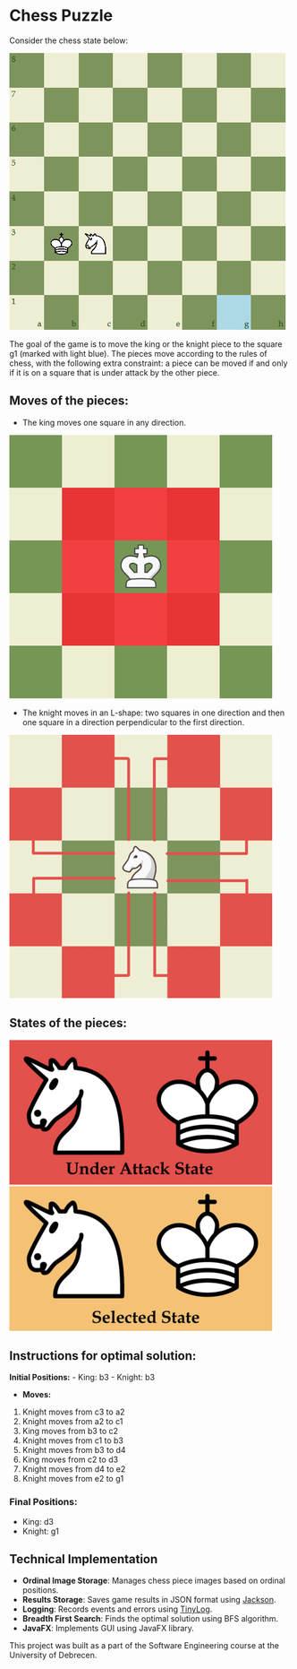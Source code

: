 # Chess Puzzle
Consider the chess state below:

![](images/BoardState.png)

The goal of the game is to move the king or the knight piece to the square g1 (marked with light blue). The pieces move according to the rules of chess, with the following extra constraint: a piece can be moved if and only if it is on a square that is under attack by the other piece.

## Moves of the pieces:

- The king moves one square in any direction.

![](images/KingMoves.png)
 
- The knight moves in an L-shape: two squares in one direction and then one square in a direction perpendicular to the first direction.

![](images/KnightMoves.png)

## States of the pieces:

![](images/UnderAttackState.png) ![](images/SelectedState.png)

## Instructions for optimal solution:
**Initial Positions:**
    - King: b3
    - Knight: b3

- **Moves:**
1. Knight moves from c3 to a2
2. Knight moves from  a2 to c1
3. King moves from b3 to c2
4. Knight moves from c1 to b3
5. Knight moves from b3 to d4
6. King moves from c2 to d3
7. Knight moves from d4 to e2
8. Knight moves from e2 to g1

### Final Positions:
- King: d3
- Knight: g1


## Technical Implementation

- **Ordinal Image Storage**: Manages chess piece images based on ordinal positions.
- **Results Storage**: Saves game results in JSON format using [Jackson](https://github.com/FasterXML/jackson).
- **Logging**: Records events and errors using [TinyLog](https://tinylog.org/v2/).
- **Breadth First Search**: Finds the optimal solution using BFS algorithm.
- **JavaFX**: Implements GUI using JavaFX library.


This project was built as a part of the Software Engineering course at the University of Debrecen.
